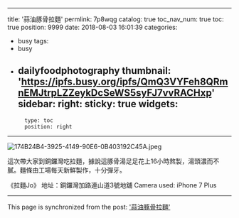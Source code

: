
---
title: '蒜油豚骨拉麵'
permlink: 7p8wqg
catalog: true
toc_nav_num: true
toc: true
position: 9999
date: 2018-08-03 16:01:39
categories:
- busy
tags:
- busy
- dailyfoodphotography
thumbnail: 'https://ipfs.busy.org/ipfs/QmQ3VYFeh8QRmnEMJtrpLZZeykDcSeWS5syFJ7vvRACHxp'
sidebar:
    right:
        sticky: true
widgets:
    -
        type: toc
        position: right
---


![174B24B4-3925-4149-90E6-0B403192C45A.jpeg](https://ipfs.busy.org/ipfs/QmQ3VYFeh8QRmnEMJtrpLZZeykDcSeWS5syFJ7vvRACHxp)


這次帶大家到銅鑼灣吃拉麵，據說這豚骨湯足足花上16小時熬製，湯頭濃而不膩。麵條由工場每天新鮮製作，十分彈牙。


《拉麵Jo》
地址：銅鑼灣加路連山道3號地舖
Camera used: iPhone 7 Plus

- - -

This page is synchronized from the post: ['蒜油豚骨拉麵'](https://steemit.com/@htliao/7p8wqg)
